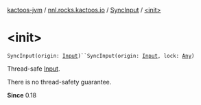 [kactoos-jvm](../../index.md) / [nnl.rocks.kactoos.io](../index.md) / [SyncInput](index.md) / [&lt;init&gt;](.)

# &lt;init&gt;

`SyncInput(origin: `[`Input`](../../nnl.rocks.kactoos/-input/index.md)`)``SyncInput(origin: `[`Input`](../../nnl.rocks.kactoos/-input/index.md)`, lock: `[`Any`](https://kotlinlang.org/api/latest/jvm/stdlib/kotlin/-any/index.html)`)`

Thread-safe [Input](../../nnl.rocks.kactoos/-input/index.md).

There is no thread-safety guarantee.

**Since**
0.18

